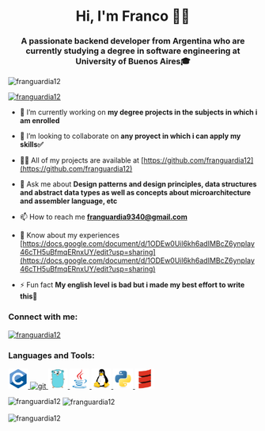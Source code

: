 <h1 align="center">Hi, I'm Franco 👨‍💻</h1>  
<h3 align="center">A passionate backend developer from Argentina who are currently studying a degree in software engineering at University of Buenos Aires🎓</h3>  
  
<p align="left"> <img src="https://komarev.com/ghpvc/?username=franguardia12&label=Profile%20views&color=0e75b6&style=flat" alt="franguardia12" /> </p>  
  
<p align="left"> <a href="https://github.com/ryo-ma/github-profile-trophy"><img src="https://github-profile-trophy.vercel.app/?username=franguardia12" alt="franguardia12" /></a> </p>  
  
- 🔭 I’m currently working on **my degree projects in the subjects in which i am enrolled**  
  
- 👯 I’m looking to collaborate on **any proyect in which i can apply my skills✅**  
  
- 👨‍💻 All of my projects are available at [https://github.com/franguardia12](https://github.com/franguardia12)  
  
- 💬 Ask me about **Design patterns and design principles, data structures and abstract data types as well as concepts about microarchitecture and assembler language, etc**  
  
- 📫 How to reach me **franguardia9340@gmail.com**  
  
- 📄 Know about my experiences [https://docs.google.com/document/d/1ODEw0Uil6kh6adIMBcZ6ynplay46cTH5uBfmqERnxUY/edit?usp=sharing](https://docs.google.com/document/d/1ODEw0Uil6kh6adIMBcZ6ynplay46cTH5uBfmqERnxUY/edit?usp=sharing)  
  
- ⚡ Fun fact **My english level is bad but i made my best effort to write this💪**  
  
<h3 align="left">Connect with me:</h3>  
<p align="left">  
<a href="https://linkedin.com/in/franguardia12" target="blank"><img align="center" src="https://raw.githubusercontent.com/rahuldkjain/github-profile-readme-generator/master/src/images/icons/Social/linked-in-alt.svg" alt="franguardia12" height="30" width="40" /></a>  
</p>  
  
<h3 align="left">Languages and Tools:</h3>  
<p align="left"> <a href="https://www.cprogramming.com/" target="_blank" rel="noreferrer"> <img src="https://raw.githubusercontent.com/devicons/devicon/master/icons/c/c-original.svg" alt="c" width="40" height="40"/> </a> <a href="https://git-scm.com/" target="_blank" rel="noreferrer"> <img src="https://www.vectorlogo.zone/logos/git-scm/git-scm-icon.svg" alt="git" width="40" height="40"/> </a> <a href="https://golang.org" target="_blank" rel="noreferrer"> <img src="https://raw.githubusercontent.com/devicons/devicon/master/icons/go/go-original.svg" alt="go" width="40" height="40"/> </a> <a href="https://www.java.com" target="_blank" rel="noreferrer"> <img src="https://raw.githubusercontent.com/devicons/devicon/master/icons/java/java-original.svg" alt="java" width="40" height="40"/> </a> <a href="https://www.linux.org/" target="_blank" rel="noreferrer"> <img src="https://raw.githubusercontent.com/devicons/devicon/master/icons/linux/linux-original.svg" alt="linux" width="40" height="40"/> </a> <a href="https://www.python.org" target="_blank" rel="noreferrer"> <img src="https://raw.githubusercontent.com/devicons/devicon/master/icons/python/python-original.svg" alt="python" width="40" height="40"/> </a> <a href="https://www.scala-lang.org" target="_blank" rel="noreferrer"> <img src="https://raw.githubusercontent.com/devicons/devicon/master/icons/scala/scala-original.svg" alt="scala" width="40" height="40"/> </a> </p>  
  
<p><img align="left" src="https://github-readme-stats.vercel.app/api/top-langs?username=franguardia12&show_icons=true&locale=en&layout=compact" alt="franguardia12" /></p>  
  
<p>&nbsp;<img align="center" src="https://github-readme-stats.vercel.app/api?username=franguardia12&show_icons=true&locale=en" alt="franguardia12" /></p>  
  
<p><img align="center" src="https://github-readme-streak-stats.herokuapp.com/?user=franguardia12&" alt="franguardia12" /></p>
